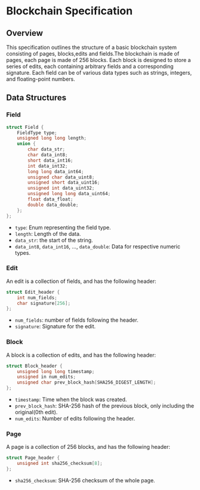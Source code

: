 # Blockchain Specification

## Overview

This specification outlines the structure of a basic blockchain system consisting of pages, blocks,edits and fields.The blockchain is made of pages, each page is made of 256 blocks. Each block is designed to store a series of edits, each containing arbitrary fields and a corresponding signature. Each field can be of various data types such as strings, integers, and floating-point numbers.

## Data Structures

### Field

```c
struct Field {
    FieldType type;
    unsigned long long length;
    union {
        char data_str;
        char data_int8;
        short data_int16;
        int data_int32;
        long long data_int64;
        unsigned char data_uint8;
        unsigned short data_uint16;
        unsigned int data_uint32;
        unsigned long long data_uint64;
        float data_float;
        double data_double;
    };
};
```

- `type`: Enum representing the field type.
- `length`: Length of the data.
- `data_str`: the start of the string.
- `data_int8`, `data_int16`, ..., `data_double`: Data for respective numeric types.

### Edit
An edit is a collection of fields, and has the following header:
```c
struct Edit_header {
    int num_fields;
    char signature[256];
};
```

- `num_fields`: number of fields following the header.
- `signature`: Signature for the edit.

### Block
A block is a collection of edits, and has the following header:
```c
struct Block_header {
    unsigned long long timestamp;
    unsigned in num_edits;
    unsigned char prev_block_hash[SHA256_DIGEST_LENGTH];
};
```

- `timestamp`: Time when the block was created.
- `prev_block_hash`: SHA-256 hash of the previous block, only including the original(0th edit).
- `num_edits`: Number of edits following the header.

### Page
 A page is a collection of 256 blocks, and has the following header:
```c
struct Page_header {
    unsigned int sha256_checksum[8];
};
```
- `sha256_checksum`: SHA-256 checksum of the whole page.

